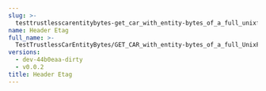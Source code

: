```yaml
---
slug: >-
  testtrustlesscarentitybytes-get_car_with_entity-bytes_of_a_full_unixfs_file_(format=car)-header_etag
name: Header Etag
full_name: >-
  TestTrustlessCarEntityBytes/GET_CAR_with_entity-bytes_of_a_full_UnixFS_file_(format=car)/Header_Etag
versions:
  - dev-44b0eaa-dirty
  - v0.0.2
title: Header Etag
---
```


